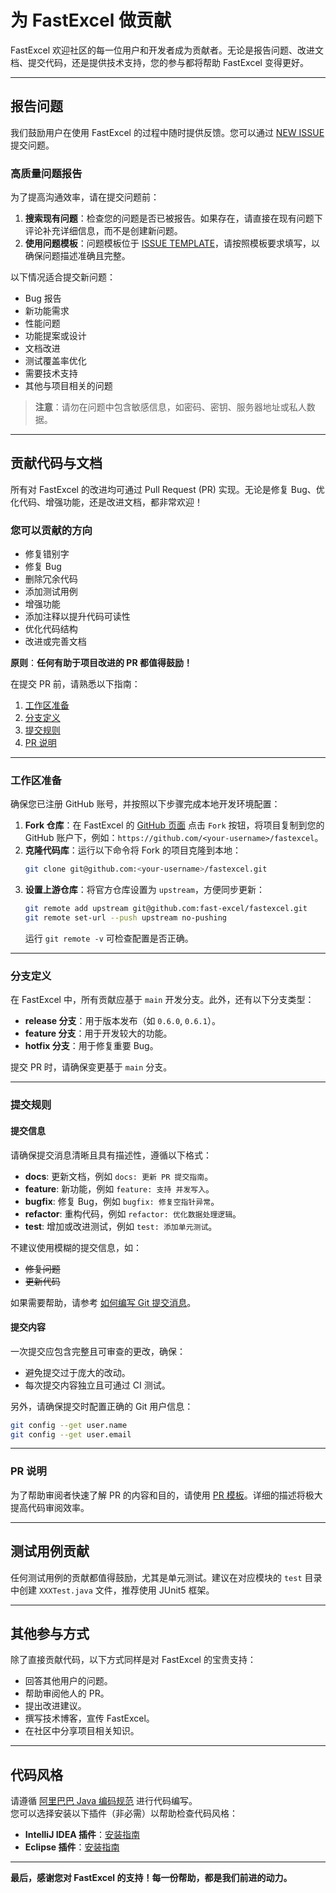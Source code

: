 # 为 FastExcel 做贡献

FastExcel 欢迎社区的每一位用户和开发者成为贡献者。无论是报告问题、改进文档、提交代码，还是提供技术支持，您的参与都将帮助 FastExcel 变得更好。

---

## 报告问题

我们鼓励用户在使用 FastExcel 的过程中随时提供反馈。您可以通过 [NEW ISSUE](https://github.com/fast-excel/fastexcel/issues/new/choose) 提交问题。

### 高质量问题报告

为了提高沟通效率，请在提交问题前：
1. **搜索现有问题**：检查您的问题是否已被报告。如果存在，请直接在现有问题下评论补充详细信息，而不是创建新问题。
2. **使用问题模板**：问题模板位于 [ISSUE TEMPLATE](./.github/ISSUE_TEMPLATE)，请按照模板要求填写，以确保问题描述准确且完整。

以下情况适合提交新问题：
- Bug 报告
- 新功能需求
- 性能问题
- 功能提案或设计
- 文档改进
- 测试覆盖率优化
- 需要技术支持
- 其他与项目相关的问题

> **注意**：请勿在问题中包含敏感信息，如密码、密钥、服务器地址或私人数据。

---

## 贡献代码与文档

所有对 FastExcel 的改进均可通过 Pull Request (PR) 实现。无论是修复 Bug、优化代码、增强功能，还是改进文档，都非常欢迎！

### 您可以贡献的方向
- 修复错别字
- 修复 Bug
- 删除冗余代码
- 添加测试用例
- 增强功能
- 添加注释以提升代码可读性
- 优化代码结构
- 改进或完善文档

**原则**：**任何有助于项目改进的 PR 都值得鼓励！**

在提交 PR 前，请熟悉以下指南：
1. [工作区准备](#工作区准备)
2. [分支定义](#分支定义)
3. [提交规则](#提交规则)
4. [PR 说明](#pr说明)

---

### 工作区准备

确保您已注册 GitHub 账号，并按照以下步骤完成本地开发环境配置：
1. **Fork 仓库**：在 FastExcel 的 [GitHub 页面](https://github.com/fast-excel/fastexcel) 点击 `Fork` 按钮，将项目复制到您的 GitHub 账户下，例如：`https://github.com/<your-username>/fastexcel`。
2. **克隆代码库**：运行以下命令将 Fork 的项目克隆到本地：
   ```bash
   git clone git@github.com:<your-username>/fastexcel.git
   ```
3. **设置上游仓库**：将官方仓库设置为 `upstream`，方便同步更新：
   ```bash
   git remote add upstream git@github.com:fast-excel/fastexcel.git
   git remote set-url --push upstream no-pushing
   ```
   运行 `git remote -v` 可检查配置是否正确。

---

### 分支定义

在 FastExcel 中，所有贡献应基于 `main` 开发分支。此外，还有以下分支类型：
- **release 分支**：用于版本发布（如 `0.6.0`, `0.6.1`）。
- **feature 分支**：用于开发较大的功能。
- **hotfix 分支**：用于修复重要 Bug。

提交 PR 时，请确保变更基于 `main` 分支。

---

### 提交规则

#### 提交信息
请确保提交消息清晰且具有描述性，遵循以下格式：
- **docs**: 更新文档，例如 `docs: 更新 PR 提交指南`。
- **feature**: 新功能，例如 `feature: 支持 并发写入`。
- **bugfix**: 修复 Bug，例如 `bugfix: 修复空指针异常`。
- **refactor**: 重构代码，例如 `refactor: 优化数据处理逻辑`。
- **test**: 增加或改进测试，例如 `test: 添加单元测试`。

不建议使用模糊的提交信息，如：
- ~~修复问题~~
- ~~更新代码~~

如果需要帮助，请参考 [如何编写 Git 提交消息](http://chris.beams.io/posts/git-commit/)。

#### 提交内容
一次提交应包含完整且可审查的更改，确保：
- 避免提交过于庞大的改动。
- 每次提交内容独立且可通过 CI 测试。

另外，请确保提交时配置正确的 Git 用户信息：
```bash
git config --get user.name
git config --get user.email
```

---

### PR 说明

为了帮助审阅者快速了解 PR 的内容和目的，请使用 [PR 模板](.github/PULL_REQUEST_TEMPLATE/pull_request_template.md)。详细的描述将极大提高代码审阅效率。

---

## 测试用例贡献

任何测试用例的贡献都值得鼓励，尤其是单元测试。建议在对应模块的 `test` 目录中创建 `XXXTest.java` 文件，推荐使用 JUnit5 框架。

---

## 其他参与方式

除了直接贡献代码，以下方式同样是对 FastExcel 的宝贵支持：
- 回答其他用户的问题。
- 帮助审阅他人的 PR。
- 提出改进建议。
- 撰写技术博客，宣传 FastExcel。
- 在社区中分享项目相关知识。

---

## 代码风格

请遵循 [阿里巴巴 Java 编码规范](https://alibaba.github.io/Alibaba-Java-Coding-Guidelines/) 进行代码编写。  
您可以选择安装以下插件（非必需）以帮助检查代码风格：
- **IntelliJ IDEA 插件**：[安装指南](https://github.com/alibaba/p3c/blob/master/idea-plugin/README.md)
- **Eclipse 插件**：[安装指南](https://github.com/alibaba/p3c/blob/master/eclipse-plugin/README.md)

---

**最后，感谢您对 FastExcel 的支持！每一份帮助，都是我们前进的动力。**